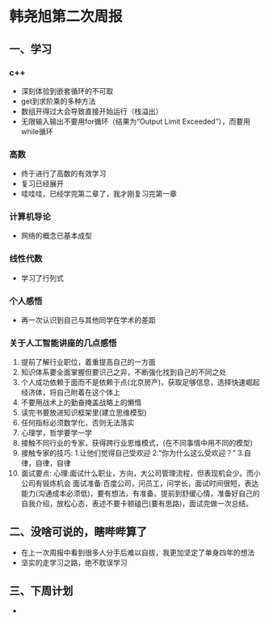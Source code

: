 # **韩尧旭第二次周报**
## **一、学习**
### **c++**
* 深刻体验到嵌套循环的不可取
* get到求阶乘的多种方法
* 数组开得过大会导致直接开始运行（栈溢出）
* 无限输入输出不要用for循环（结果为“Output Limit Exceeded”），而要用while循环
### **高数**
* 终于进行了高数的有效学习
* 复习已经展开
* 哇哇哇，已经学完第二章了，我才刚复习完第一章
### **计算机导论**
* 网络的概念已基本成型
### **线性代数**
+ 学习了行列式
### **个人感悟**
* 再一次认识到自己与其他同学在学术的差距
### **关于人工智能讲座的几点感悟**
1. 提前了解行业职位，着重提高自己的一方面
2. 知识体系要全面掌握但要识己之异，不断强化找到自己的不同之处
3. 个人成功依赖于面而不是依赖于点(北京房产)，获取足够信息，选择快速崛起经济体，将自己附着在这个体上
4. 不要用战术上的勤奋掩盖战略上的懒惰
5. 读完书要放进知识框架里(建立思维模型)
6. 任何指标必须数学化，否则无法落实
7. 心理学，哲学要学一学
8. 接触不同行业的专家，获得跨行业思维模式，(在不同事情中用不同的模型)
9. 接触专家的技巧:
           1.让他们觉得自己受欢迎
           2.“你为什么这么受欢迎？”
           3.自律，自律，自律
10. 面试要点:
心理:面试什么职业，方向，大公司管理流程，但表现机会少。而小公司有锻炼机会
面试准备:百度公司，问员工，问学长，面试时间很短，表达能力(沟通成本必须低)，要有想法，有准备。提前到舒缓心情，准备好自己的自我介绍，放松心态，表述不要卡顿磕巴(要有思路)，面试完做一次总结。



## **二、没啥可说的，瞎哔哔算了**
* 在上一次周报中看到很多人分手后难以自拔，我更加坚定了单身四年的想法
* 坚实的走学习之路，绝不耽误学习

## **三、下周计划**
*
